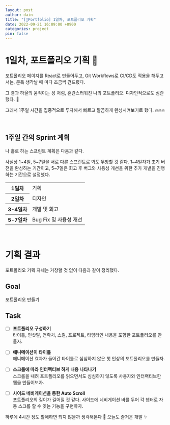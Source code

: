 ```yaml
---
layout: post
author: dain
title: "[🎨Portfolio] 1일차, 포트폴리오 기획"
date: 2022-09-21 16:09:00 +0900
categories: project
pin: false
---
```


# 1일차, 포트폴리오 기획 🙂

포트폴리오 페이지를 React로 만들어두고, Git Workflows로 CI/CD도 적용을 해두고서는,
문득 생각날 때 마다 조금씩 건드렸다.

그 결과 하울의 움직이는 성 처럼, 혼란스러워진 나의 포트폴리오.
디자인적으로도 심란했다. 🥲

그래서 1주일 시간을 집중적으로 투자해서 빠르고 깔끔하게 완성시켜보기로 했다. 🔥🔥🔥

<br/>

## 1주일 간의 Sprint 계획

나 홀로 하는 스프린트 계획은 다음과 같다.

사실상 1~4일, 5~7일을 서로 다른 스프린트로 봐도 무방할 것 같다.
1~4일차가 초기 버전을 완성하는 기간이고, 5~7일은 회고 후 버그와 사용성 개선을 위한 추가 개발을 진행하는 기간으로 설정했다.

<table>
  <tr>
    <th>1일차</th>
    <td>기획</td>
  </tr>
  <tr>
    <th>2일차</th>
    <td>디자인</td>
  </tr>
  <tr>
    <th>3-4일차</th>
    <td>개발 및 회고</td>
  </tr>
  <tr>
    <th>5-7일차</th>
    <td>Bug Fix 및 사용성 개선</td>
  </tr>
</table>

<br/>

# 기획 결과

포트폴리오 기획 자체는 거창할 것 없이 다음과 같이 정리했다.

## Goal

포트폴리오 만들기

## Task

- [ ] **포트폴리오 구성하기**  
       타이틀, 인삿말, 연락처, 스킬, 프로젝트, 타임라인 내용을 포함한 포트폴리오를 만들자.

- [ ] **애니메이션이 타이틀**  
       애니메이션 효과가 들어간 타이틀로 심심하지 않은 첫 인상의 포트폴리오를 만들자.

- [ ] **스크롤에 따라 인터랙티브 하게 내용 나타나기**  
       스크롤을 내려 포트폴리오를 읽으면서도 심심하지 않도록 사용자와 인터랙티브한 웹을 만들어보자.

- [ ] **사이드 네비게이션을 통한 Auto Scroll**  
       포트폴리오의 길이가 길어질 것 같다. 사이드에 네비게이션 바를 두어 각 챕터로 자동 스크롤 할 수 잇는 기능을 구현하자.

하루에 4시간 정도 할애하면 되지 않을까 생각해본다 🙂
오늘도 즐거운 개발 ✨
